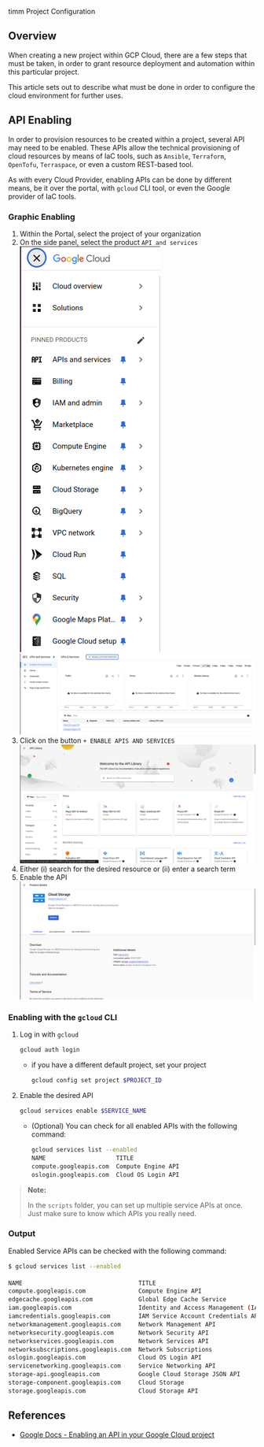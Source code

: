 timm Project Configuration

## Overview

When creating a new project within GCP Cloud, there are a few steps that must 
be taken, in order to grant resource deployment and automation within this 
particular project.

This article sets out to describe what must be done in order to configure the
cloud environment for further uses.

## API Enabling

In order to provision resources to be created within a project, several API may
need to be enabled.
These APIs allow the technical provisioning of cloud resources by means of IaC
tools, such as `Ansible`, `Terraform`, `OpenTofu`, `Terraspace`, or even a 
custom REST-based tool.

As with every Cloud Provider, enabling APIs can be done by different means, be
it over the portal, with `gcloud` CLI tool, or even the Google provider of IaC
tools.

### Graphic Enabling

1. Within the Portal, select the project of your organization
1. On the side panel, select the product `API and services`
   ![API & Services](../../imgs/basics/gcp-side-panel.png)
   ![API & Services Panel](../../imgs/basics/gcp-api-services.png)
1. Click on the button `+ ENABLE APIS AND SERVICES`
   ![API & Services Menu](../../imgs/basics/gcp-api-services-menu.png)
1. Either (i) search for the desired resource or (ii) enter a search term 
1. Enable the API
   ![API & Services - Enable selected API](../../imgs/basics/gcp-api-services-enable-selection.png)

### Enabling with the `gcloud` CLI

1. Log in with `gcloud`
   ```bash
   gcloud auth login
   ```
   + if you have a different default project, set your project
     ```bash
     gcloud config set project $PROJECT_ID
     ```
1. Enable the desired API
   ```bash
   gcloud services enable $SERVICE_NAME
   ```
   + (Optional) You can check for all enabled APIs with the following command:
     ```bash
     gcloud services list --enabled
     NAME                    TITLE
     compute.googleapis.com  Compute Engine API
     oslogin.googleapis.com  Cloud OS Login API
     ```
> **Note:**
>
> In the `scripts` folder, you can set up multiple service APIs at once.
> Just make sure to know which APIs you really need.

### Output

Enabled Service APIs can be checked with the following command:
```bash
$ gcloud services list --enabled

NAME                                 TITLE
compute.googleapis.com               Compute Engine API
edgecache.googleapis.com             Global Edge Cache Service
iam.googleapis.com                   Identity and Access Management (IAM) API
iamcredentials.googleapis.com        IAM Service Account Credentials API
networkmanagement.googleapis.com     Network Management API
networksecurity.googleapis.com       Network Security API
networkservices.googleapis.com       Network Services API
networksubscriptions.googleapis.com  Network Subscriptions
oslogin.googleapis.com               Cloud OS Login API
servicenetworking.googleapis.com     Service Networking API
storage-api.googleapis.com           Google Cloud Storage JSON API
storage-component.googleapis.com     Cloud Storage
storage.googleapis.com               Cloud Storage API
```


## References

- [Google Docs - Enabling an API in your Google Cloud project](https://cloud.google.com/endpoints/docs/openapi/enable-api#gcloud)

